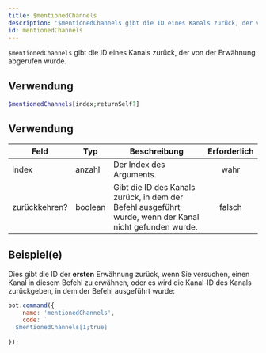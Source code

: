 ```yaml
---
title: $mentionedChannels
description: '$mentionedChannels gibt die ID eines Kanals zurück, der von der Erwähnung abgerufen wurde.'
id: mentionedChannels
---
```


`$mentionedChannels` gibt die ID eines Kanals zurück, der von der Erwähnung abgerufen wurde.

## Verwendung

```php
$mentionedChannels[index;returnSelf?]
```

## Verwendung

| Feld          | Typ     | Beschreibung                                                                                            | Erforderlich |
| ------------- | ------- | ------------------------------------------------------------------------------------------------------- |:------------:|
| index         | anzahl  | Der Index des Arguments.                                                                                |     wahr     |
| zurückkehren? | boolean | Gibt die ID des Kanals zurück, in dem der Befehl ausgeführt wurde, wenn der Kanal nicht gefunden wurde. |    falsch    |

## Beispiel(e)

Dies gibt die ID der **ersten** Erwähnung zurück, wenn Sie versuchen, einen Kanal in diesem Befehl zu erwähnen, oder es wird die Kanal-ID des Kanals zurückgeben, in dem der Befehl ausgeführt wurde:

```javascript
bot.command({
    name: 'mentionedChannels',
    code: `
  $mentionedChannels[1;true]
  `
});
```
